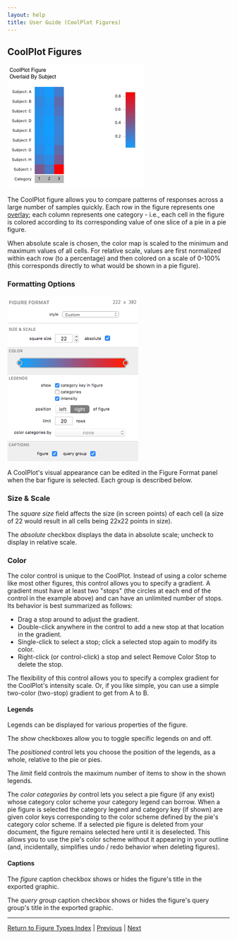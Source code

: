 ```yaml
---
layout: help
title: User Guide (CoolPlot Figures)
---
```


## CoolPlot Figures

![A CoolPlot Figure](images/coolplot-example.png "A CoolPlot Figure")

The CoolPlot figure allows you to compare patterns of responses across a large number of samples quickly. Each row in the figure represents one [overlay](analysis-comparingoverlays); each column represents one category - i.e., each cell in the figure is colored according to its corresponding value of one slice of a pie in a pie figure.

When absolute scale is chosen, the color map is scaled to the minimum and maximum values of all cells. For relative scale, values are first normalized within each row (to a percentage) and then colored on a scale of 0-100% (this corresponds directly to what would be shown in a pie figure).

### Formatting Options

![The CoolPlot Figure Format Panel](images/coolplot-format.png "The CoolPlot Figure Format Panel")

A CoolPlot's visual appearance can be edited in the Figure Format panel when the bar figure is selected. Each group is described below.

### Size &amp; Scale

The *square size* field affects the size (in screen points) of each cell (a size of 22 would result in all cells being 22x22 points in size).

The *absolute* checkbox displays the data in absolute scale; uncheck to display in relative scale.

### Color

The color control is unique to the CoolPlot. Instead of using a color scheme like most other figures, this control allows you to specify a gradient. A gradient must have at least two "stops" (the circles at each end of the control in the example above) and can have an unlimited number of stops. Its behavior is best summarized as follows:

* Drag a stop around to adjust the gradient. 
* Double-click anywhere in the control to add a new stop at that location in the gradient.
* Single-click to select a stop; click a selected stop again to modify its color.
* Right-click (or control-click) a stop and select Remove Color Stop to delete the stop.

The flexibility of this control allows you to specify a complex gradient for the CoolPlot's intensity scale. Or, if you like simple, you can use a simple two-color (two-stop) gradient to get from A to B.

#### Legends

Legends can be displayed for various properties of the figure.

The *show* checkboxes allow you to toggle specific legends on and off.

The *positioned* control lets you choose the position of the legends, as a whole, relative to the pie or pies.

The *limit* field controls the maximum number of items to show in the shown legends.

The *color categories by* control lets you select a pie figure (if any exist) whose category color scheme your category legend can borrow. When a pie figure is selected the category legend and category key (if shown) are given color keys corresponding to the color scheme defined by the pie's category color scheme. If a selected pie figure is deleted from your document, the figure remains selected here until it is deselected. This allows you to use the pie's color scheme without it appearing in your outline (and, incidentally, simplifies undo / redo behavior when deleting figures).

#### Captions

The *figure* caption checkbox shows or hides the figure's title in the exported graphic.

The *query group* caption checkbox shows or hides the figure's query group's title in the exported graphic.

*****

[Return to Figure Types Index](guide-figuretypes) | [Previous](guide-nplot) | [Next](guide-permutationtest)
